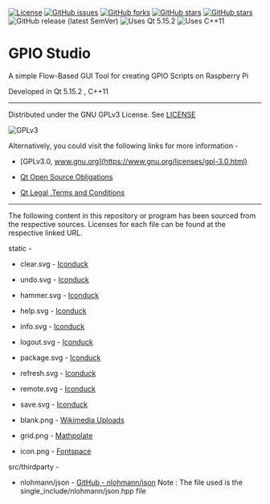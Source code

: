 [![License](https://img.shields.io/static/v1?label=LICENSE&message=GNU%20GPLv3&color=brightgreen&style=for-the-badge)](https://github.com/arnitdo/GPIOStudio/blob/main/docs/LICENSE)
[![GitHub issues](https://img.shields.io/github/issues/arnitdo/GPIOStudio?style=for-the-badge)](https://github.com/arnitdo/GPIOStudio/issues)
[![GitHub forks](https://img.shields.io/github/forks/arnitdo/GPIOStudio?style=for-the-badge)](https://github.com/arnitdo/GPIOStudio/network)
[![GitHub stars](https://img.shields.io/github/stars/arnitdo/GPIOStudio?style=for-the-badge)](https://github.com/arnitdo/GPIOStudio/stargazers)
[![GitHub stars](https://img.shields.io/github/watchers/arnitdo/GPIOStudio?style=for-the-badge)](https://github.com/arnitdo/GPIOStudio/watchers)
![GitHub release (latest SemVer)](https://img.shields.io/github/v/release/arnitdo/GPIOStudio?label=Latest%20Version&include_prerelease&sort=semver&style=for-the-badge)
![Uses Qt 5.15.2](https://img.shields.io/static/v1?label=USES&message=QT%205.15.2&color=brightgreen&style=for-the-badge)
![Uses C++11](https://img.shields.io/static/v1?label=USES&message=C%2B%2B11&color=brightgreen&style=for-the-badge)

# GPIO Studio
A simple Flow-Based GUI Tool for creating GPIO Scripts on Raspberry Pi

Developed in Qt 5.15.2 , C++11

----

Distributed under the GNU GPLv3 License. See [LICENSE](https://github.com/arnitdo/GPIOStudio/blob/main/docs/LICENSE)

![GPLv3](https://user-images.githubusercontent.com/68515826/113308045-6609f880-9323-11eb-8167-0b76622031db.png)

Alternatively, you could visit the following links for more information - 
* [GPLv3.0, www.gnu.org](https://www.gnu.org/licenses/gpl-3.0.html)

* [Qt Open Source Obligations](https://www.qt.io/licensing/open-source-lgpl-obligations)

* [Qt Legal ,Terms and Conditions](https://www.qt.io/terms-conditions/)

---

The following content in this repository or program has been sourced from the respective sources. Licenses for each file can be found at the respective linked URL.

static - 
* clear.svg - [Iconduck](https://iconduck.com/icons/31176/clear)
* undo.svg - [Iconduck](https://iconduck.com/icons/9959/undo)
* hammer.svg - [Iconduck](https://iconduck.com/icons/98126/hammer)
* help.svg - [Iconduck](https://iconduck.com/icons/9318/help)
* info.svg - [Iconduck](https://iconduck.com/icons/4013/info)
* logout.svg - [Iconduck](https://iconduck.com/icons/9455/logout)
* package.svg - [Iconduck](https://iconduck.com/icons/9592/package)
* refresh.svg - [Iconduck](https://iconduck.com/icons/55985/refresh)
* remote.svg - [Iconduck](https://iconduck.com/icons/69209/remote)
* save.svg - [Iconduck](https://iconduck.com/icons/68149/save)

* blank.png - [Wikimedia Uploads](https://upload.wikimedia.org/wikipedia/commons/thumb/9/98/Blank_button.svg/1124px-Blank_button.svg.png)
* grid.png - [Mathpolate](https://mathpolate.com/grid-maker-tools/graph-paper-maker)
* icon.png - [Fontspace](https://www.fontspace.com/zilap-geometrik-font-f22732)

src/thirdparty - 
* nlohmann/json - [GitHub - nlohmann/json](https://github.com/nlohmann/json/)
	Note : The file used is the single_include/nlohmann/json.hpp file
